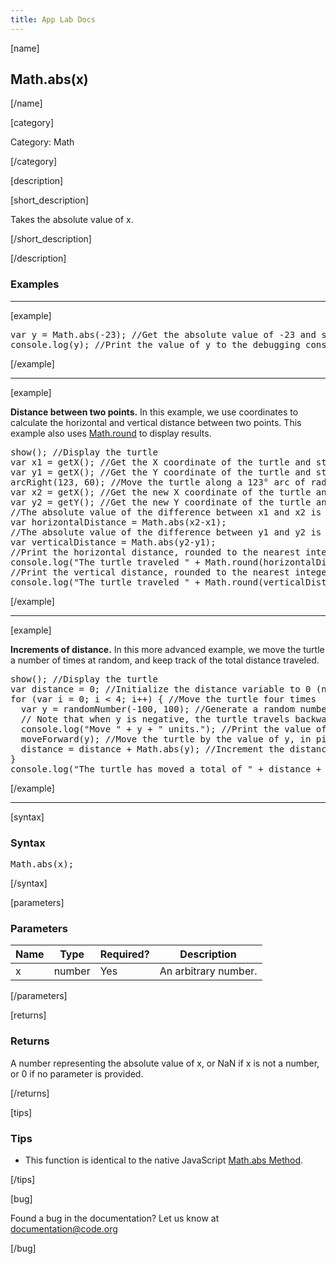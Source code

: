 ```yaml
---
title: App Lab Docs
---
```


[name]

## Math.abs(x)

[/name]


[category]

Category: Math

[/category]

[description]

[short_description]

Takes the absolute value of x.

[/short_description]

[/description]

### Examples
____________________________________________________

[example]

<pre>
var y = Math.abs(-23); //Get the absolute value of -23 and store it in variable y
console.log(y); //Print the value of y to the debugging console, in this case "23"
</pre>

[/example]

____________________________________________________

[example]

**Distance between two points.** In this example, we use coordinates to calculate the horizontal and vertical distance between two points. This example also uses [Math.round](/applab/docs1/mathRound) to display results.

<pre>
show(); //Display the turtle
var x1 = getX(); //Get the X coordinate of the turtle and store it in variable x1
var y1 = getX(); //Get the Y coordinate of the turtle and store it in variable x1
arcRight(123, 60); //Move the turtle along a 123° arc of radius 60 pixels
var x2 = getX(); //Get the new X coordinate of the turtle and store it in variable x2
var y2 = getY(); //Get the new Y coordinate of the turtle and store it in variable y2
//The absolute value of the difference between x1 and x2 is the horizontal distance traveled
var horizontalDistance = Math.abs(x2-x1);
//The absolute value of the difference between y1 and y2 is the vertical distance traveled
var verticalDistance = Math.abs(y2-y1);
//Print the horizontal distance, rounded to the nearest integer
console.log("The turtle traveled " + Math.round(horizontalDistance) + " pixels horizontally.");
//Print the vertical distance, rounded to the nearest integer
console.log("The turtle traveled " + Math.round(verticalDistance) + " pixels vertically");
</pre>

[/example]

____________________________________________________

[example]

**Increments of distance.** In this more advanced example, we move the turtle a number of times at random, and keep track of the total distance traveled.
<pre>
show(); //Display the turtle
var distance = 0; //Initialize the distance variable to 0 (no travel)
for (var i = 0; i < 4; i++) { //Move the turtle four times
  var y = randomNumber(-100, 100); //Generate a random number between -100 and 100 and store it in variable y
  // Note that when y is negative, the turtle travels backwards, and forwards when y is positive
  console.log("Move " + y + " units."); //Print the value of y to the debugging console
  moveForward(y); //Move the turtle by the value of y, in pixels
  distance = distance + Math.abs(y); //Increment the distance traveled by the absolute value of y
}
console.log("The turtle has moved a total of " + distance + " units."); //Print the total distance
</pre>


[/example]

____________________________________________________

[syntax]

### Syntax
<pre>
Math.abs(x);
</pre>

[/syntax]

[parameters]

### Parameters

| Name  | Type | Required? | Description |
|-----------------|------|-----------|-------------|
| x | number | Yes | An arbitrary number.  |

[/parameters]

[returns]

### Returns
A number representing the absolute value of x, or NaN if x is not a number, or 0 if no parameter is provided.

[/returns]

[tips]

### Tips
- This function is identical to the native JavaScript [Math.abs Method](https://developer.mozilla.org/en-US/docs/Web/JavaScript/Reference/Global_Objects/Math/abs).

[/tips]

[bug]

Found a bug in the documentation? Let us know at documentation@code.org

[/bug]
